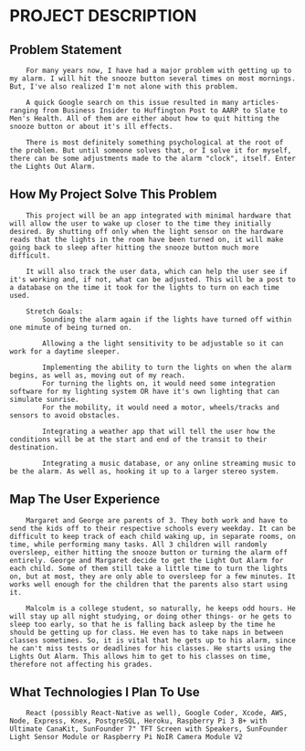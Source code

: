 # PROJECT DESCRIPTION

##     Problem Statement
        For many years now, I have had a major problem with getting up to my alarm. I will hit the snooze button several times on most mornings. But, I've also realized I'm not alone with this problem.

        A quick Google search on this issue resulted in many articles- ranging from Business Insider to Huffington Post to AARP to Slate to Men's Health. All of them are either about how to quit hitting the snooze button or about it's ill effects.

        There is most definitely something psychological at the root of the problem. But until someone solves that, or I solve it for myself, there can be some adjustments made to the alarm "clock", itself. Enter the Lights Out Alarm.

##     How My Project Solve This Problem
        This project will be an app integrated with minimal hardware that will allow the user to wake up closer to the time they initially desired. By shutting off only when the light sensor on the hardware reads that the lights in the room have been turned on, it will make going back to sleep after hitting the snooze button much more difficult.

        It will also track the user data, which can help the user see if it's working and, if not, what can be adjusted. This will be a post to a database on the time it took for the lights to turn on each time used.

        Stretch Goals:
            Sounding the alarm again if the lights have turned off within one minute of being turned on.

            Allowing a the light sensitivity to be adjustable so it can work for a daytime sleeper.

            Implementing the ability to turn the lights on when the alarm begins, as well as, moving out of my reach. 
            For turning the lights on, it would need some integration software for my lighting system OR have it's own lighting that can simulate sunrise.
            For the mobility, it would need a motor, wheels/tracks and sensors to avoid obstacles.

            Integrating a weather app that will tell the user how the conditions will be at the start and end of the transit to their destination.

            Integrating a music database, or any online streaming music to be the alarm. As well as, hooking it up to a larger stereo system.

##     Map The User Experience
        Margaret and George are parents of 3. They both work and have to send the kids off to their respective schools every weekday. It can be difficult to keep track of each child waking up, in separate rooms, on time, while performing many tasks. All 3 children will randomly oversleep, either hitting the snooze button or turning the alarm off entirely. George and Margaret decide to get the Light Out Alarm for each child. Some of them still take a little time to turn the lights on, but at most, they are only able to oversleep for a few minutes. It works well enough for the children that the parents also start using it.

        Malcolm is a college student, so naturally, he keeps odd hours. He will stay up all night studying, or doing other things- or he gets to sleep too early, so that he is falling back asleep by the time he should be getting up for class. He even has to take naps in between classes sometimes. So, it is vital that he gets up to his alarm, since he can't miss tests or deadlines for his classes. He starts using the Lights Out Alarm. This allows him to get to his classes on time, therefore not affecting his grades. 


 ##    What Technologies I Plan To Use
        React (possibly React-Native as well), Google Coder, Xcode, AWS, Node, Express, Knex, PostgreSQL, Heroku, Raspberry Pi 3 B+ with Ultimate CanaKit, SunFounder 7" TFT Screen with Speakers, SunFounder Light Sensor Module or Raspberry Pi NoIR Camera Module V2

